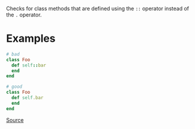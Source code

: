 
Checks for class methods that are defined using the `::`
operator instead of the `.` operator.

# Examples

```ruby
# bad
class Foo
  def self::bar
  end
end

# good
class Foo
  def self.bar
  end
end
```

[Source](http://www.rubydoc.info/gems/rubocop/RuboCop/Cop/Style/ColonMethodDefinition)